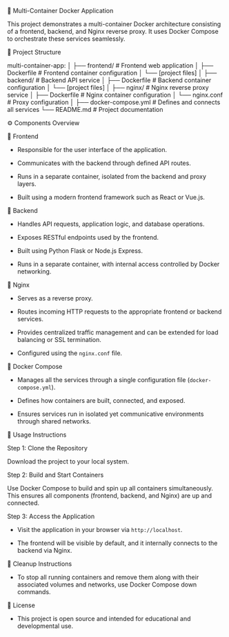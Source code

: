  🐳 Multi-Container Docker Application

This project demonstrates a multi-container Docker architecture consisting of a frontend, backend, and Nginx reverse proxy. It uses Docker Compose to orchestrate these services seamlessly.

📁 Project Structure

multi-container-app:
│
├── frontend/ # Frontend web application
│ ├── Dockerfile # Frontend container configuration
│ └── [project files]
│
├── backend/ # Backend API service
│ ├── Dockerfile # Backend container configuration
│ └── [project files]
│
├── nginx/ # Nginx reverse proxy service
│ ├── Dockerfile # Nginx container configuration
│ └── nginx.conf # Proxy configuration
│
├── docker-compose.yml # Defines and connects all services
└── README.md # Project documentation


 ⚙️ Components Overview

 🔹 Frontend

- Responsible for the user interface of the application.
  
- Communicates with the backend through defined API routes.
  
- Runs in a separate container, isolated from the backend and proxy layers.
  
- Built using a modern frontend framework such as React or Vue.js.

🔹 Backend

- Handles API requests, application logic, and database operations.
  
- Exposes RESTful endpoints used by the frontend.
  
- Built using Python Flask or Node.js Express.
  
- Runs in a separate container, with internal access controlled by Docker networking.

 🔹 Nginx

- Serves as a reverse proxy.
  
- Routes incoming HTTP requests to the appropriate frontend or backend services.
  
- Provides centralized traffic management and can be extended for load balancing or SSL termination.
  
- Configured using the `nginx.conf` file.

 🔹 Docker Compose

- Manages all the services through a single configuration file (`docker-compose.yml`).
  
- Defines how containers are built, connected, and exposed.
  
- Ensures services run in isolated yet communicative environments through shared networks.

🚀 Usage Instructions

Step 1: Clone the Repository

Download the project to your local system.

Step 2: Build and Start Containers

Use Docker Compose to build and spin up all containers simultaneously. This ensures all components (frontend, backend, and Nginx) are up and connected.

 Step 3: Access the Application

- Visit the application in your browser via `http://localhost`.

- The frontend will be visible by default, and it internally connects to the backend via Nginx.

🧼 Cleanup Instructions

- To stop all running containers and remove them along with their associated volumes and networks, use Docker Compose down commands.

📄 License

- This project is open source and intended for educational and developmental use.
